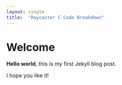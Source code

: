 ```yaml
---
layout: single
title:  "Raycaster C Code Breakdown"
---
```


# Welcome

**Hello world**, this is my first Jekyll blog post.

I hope you like it!
